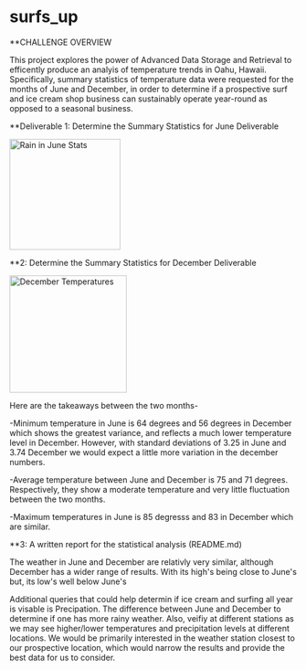 # surfs_up


**CHALLENGE OVERVIEW

This project explores the power of Advanced Data Storage and Retrieval to efficently produce an analyis of temperature trends in Oahu, Hawaii. Specifically, summary statistics of temperature data were requested for the months of June and December, in order to determine if a prospective surf and ice cream shop business can sustainably operate year-round as opposed to a seasonal business.

**Deliverable 1: Determine the Summary Statistics for June Deliverable 

<img width="194" alt="Rain in June Stats" src="https://user-images.githubusercontent.com/105955544/185818147-877d91c3-9a41-414b-b3ee-1cd1b7cac22f.png">

**2: Determine the Summary Statistics for December Deliverable 

<img width="205" alt="December Temperatures" src="https://user-images.githubusercontent.com/105955544/185818157-0ae4b7fd-1a5a-4182-a183-4656cc1975ee.png">

Here are the takeaways between the two months-

-Minimum temperature in June is 64 degrees and 56 degrees in December which shows the greatest variance, and reflects a much lower temperature level in December. However, with standard deviations of 3.25 in June and 3.74 December we would expect a little more variation in the december numbers.

-Average temperature between June and December is 75 and 71 degrees. Respectively, they show a moderate temperature and very little fluctuation between the two months.

-Maximum temperatures in June is 85 degresss and 83 in December which are similar.

**3: A written report for the statistical analysis (README.md)

The weather in June and  December are relativly  very similar, although December has a wider range of results.  With its high's being close to June's but, its low's well below June's

Additional queries that could help determin if ice cream and surfing all year is visable is Precipation. The difference between June and December to determine if one has more rainy weather. Also, veifiy at different stations as we may see higher/lower temperatures and precipitation levels at different locations. We would be primarily interested in the weather station closest to our prospective location, which would narrow the results and provide the best data for us to consider.
